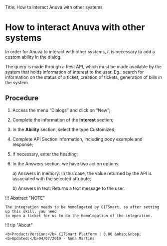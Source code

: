 Title: How to interact Anuva with other systems
# How to interact Anuva with other systems

In order for Anuva to interact with other systems, it is necessary to add a custom ability in the dialog. 

The query is made through a Rest API, which must be made available by the system that holds information of interest to the user. Eg.: search for information on the status of a ticket, creation of tickets, generation of bills in the system.

Procedure
-----------

1. Access the menu “Dialogs” and click on “New”;

2. Complete the information of the **Interest** section;

3. In the **Ability** section, select the type Customized;

4. Complete API Section information, including body example and response;

5. If necessary, enter the heading;

6. In the Answers section, we have two action options:


    a) Answers in memory: In this case, the value returned by the API is associated with the selected attribute;
 
    b) Answers in text: Returns a text message to the user.
  
  
!!! Abstract "NOTE"

    The integration needs to be homologated by CITSmart, so after setting up this skill, you need 
    to open a ticket for us to do the homologation of the integration.
    
    
!!! tip "About"

    <b>Product/Version:</b> CITSmart Platform | 8.00 &nbsp;&nbsp;
    <b>Updated:</b>04/07/2019 - Anna Martins
   

